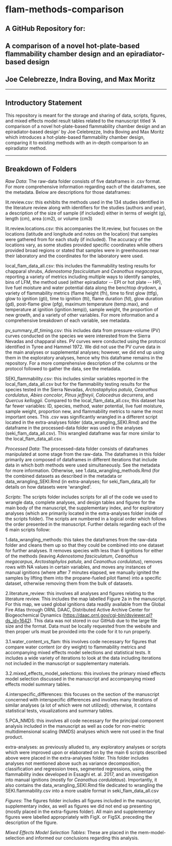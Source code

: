 # flam-methods-comparison

## A GitHub Repository for: 

## A comparison of a novel hot-plate-based flammability chamber design and an epiradiator-based design

## Joe Celebrezze, Indra Boving, and Max Moritz

--------------------------------

## Introductory Statement
This repository is meant for the storage and sharing of data, scripts, figures, and mixed effects model result tables related to the manuscript titled 'A comparison of a novel hot-plate-based flammability chamber design and an epiradiator-based design' by Joe Celebrezze, Indra Boving and Max Moritz which introduces a hot-plate-based flammability chamber design, comparing it to existing methods with an in-depth comparison to an epiradiator method.

--------------------------------

## Breakdown of Folders

*Raw Data*:
The raw-data folder consists of five dataframes in .csv format. For more comprehensive information regarding each of the dataframes, see the metadata. Below are descriptions for those dataframes:
  
  lit.review.csv: this exhibits the methods used in the 134 studies identified in the literature review along with identifiers for the studies (authors and year), a description of the size of sample (if included) either in terms of weight (g), length (cm), area (cm2), or volume (cm3)
  
  lit.review.locations.csv: this accompanies the lit.review, but focuses on the locations (latitude and longitude and notes on the location) that samples were gathered from for each study (if included). The accuracy of the locations vary, as some studies provided specific coordinates while others provided broad regions or stated that samples were in greenhouses near their laboratory and the coordinates for the laboratory were used.
  
  local_flam_data_all.csv: this includes the flammability testing results for chapparal shrubs, *Adenostoma fasciculatum* and *Ceanothus megacarpus*, reporting a variety of metrics including multiple ways to identify samples, bins of LFM, the method used (either epiradiator -- EPI or hot plate -- HP), live fuel moisture and water potential data along the benchtop drydown, a variety of flammability metrics (flame height (fh), time to first glow (ttfg), glow to ignition (gti), time to ignition (tti), flame duration (fd), glow duration (gd), post-flame glow (pfg), maximum temperature (temp.max), and temperature at ignition (ignition.temp)), sample weight, the proportion of new growth, and a variety of other variables. For more information and a comprehensive breakdown of each variable, see metadata.
  
  pv_summary_df_timing.csv: this includes data from pressure-volume (PV) curves conducted on the species we were interested from the Sierra Nevadas and chapparal sites. PV curves were conducted using the protocol identified in Tyree and Hammel 1972. We did not use the PV curve data in the main analyses or supplemental analyses; however, we did end up using them in the exploratory analyses, hence why this dataframe remains in the repository. For a more comprehensive description of the columns or the protocol followed to gather the data, see the metadata.
  
  SEKI_flammability.csv: this includes similar variables reported in the local_flam_data_all.csv but for the flammability testing results for the species tested in the Sierra Nevadas, *Arctostaphylos patula*, *Ceanothus cordulatus*, *Abies concolor*, *Pinus jeffreyii*, *Calocedrus decurrens*, and *Quercus kelloggii*. Compared to the local_flam_data_all.csv, this dataset has far fewer variables: ID, species, method, water potential, live fuel moisture, sample weight, proportion new, and flammability metrics to name the most important ones. This .csv was significantly wrangled in a different script located in the extra-analyses folder (data_wrangling_SEKI.Rmd) and the dataframe in the processed-data folder was used in the analyses (seki_flam_data_all.csv). This wrangled dataframe was far more similar to the local_flam_data_all.csv.
  
*Processed Data*:
The processed-data folder consists of dataframes manipulated at some stage from the raw-data. The dataframes in this folder primarily are composed of dataframes in different iterations that include data in which both methods were used simultaneously. See the metadata for more information. Otherwise, see 1.data_wrangling_methods.Rmd (for the combined datasets as described in the metadata or data_wrangling_SEKI.Rmd (in extra-analyses; for seki_flam_data_all) for details on how datasets were 'wrangled'.

*Scripts*:
The scripts folder includes scripts for all of the code we used to wrangle data, complete analyses, and design tables and figures for the main body of the manuscript, the supplementary index, and for exploratory analyses (which are primarily located in the extra-analyses folder inside of the scripts folder). The scripts are numbered in a logical order which follows the order presented in the manuscript. Further details regarding each of the 6 main scripts follow:

  1.data_wrangling_methods: this takes the dataframes from the raw-data folder and cleans them up so that they could be combined into one dataset for further analyses. It removes species with less than 6 ignitions for either of the methods (leaving *Adenostoma fasciculatum*, *Ceanothus megacarpus*, *Arctostaphylos patula*, and *Ceanothus cordulatus*), removes rows with NA values in certain variables, and moves any instances of manual ignitions (where after 7 minutes elapsed, we manually ignited the samples by lifting them into the propane-fueled pilot flame) into a specific dataset, otherwise removing them from the bulk of datasets.
  
  2.literature_review: this involves all analyses and figures relating to the literature review. This includes the map labelled Figure 2a in the manuscript. For this map, we used global ignitions data readily available from the Global Fire Atlas through ORNL DAAC, Distributed Active Archive Center for Biogeochemical Dynamics (https://daac.ornl.gov/cgi-bin/dsviewer.pl?ds_id=1642). This data was not stored in our GitHub due to the  large file size and the format. Data must be locally requested from the website and then proper urls must be provided into the code for it to run properly.
  
  3.1.water_content_vs_flam: this involves code necessary for figures that compare water content (or dry weight) to flammability metrics and accompanying mixed effects model selections and statistical tests. It includes a wide variety of iterations to look at the data including iterations not included in the manuscript or supplementary materials.
  
  3.2.mixed_effects_model_selections: this involves the primary mixed effects model selection discussed in the manuscript and accompanying mixed effects model summary tables.
  
  4.interspecific_differences: this focuses on the section of the manuscript concerned with interspecific differences and involves many iterations of similar analyses (a lot of which were not utilized); otherwise, it contains statistical tests, visualizations and summary tables.
  
  5.PCA_NMDS: this involves all code necessary for the principal component analysis included in the manuscript as well as code for non-metric multidimensional scaling (NMDS) analyses which were not used in the final product.
  
  extra-analyses: as previously alluded to, any exploratory analyses or scripts which were improved upon or elaborated on by the main 6 scripts described above were placed in the extra-analyses folder. This folder includes analyses not mentioned above such as variance decomposition, classification and regression trees, segmented regressions, using the flammability index developed in Essaghi et. al. 2017, and an investigation into manual ignitions (mostly for *Ceanothus cordulataus*). Importantly, it also contains the data_wrangling_SEKI.Rmd file dedicated to wrangling the SEKI.flammability.csv into a more usable format in seki_flam_data_all.csv
  
*Figures*:
The figures folder includes all figures included in the manuscript, supplementary index, as well as figures we did not end up presenting (mostly placed in the extra-figures folder). All main and supplementary figures were labelled appropriately with FigX. or FigSX. preceding the description of the figure. 

*Mixed Effects Model Selection Tables*:
These are placed in the mem-model-selection and informed our conclusions regarding this analysis.